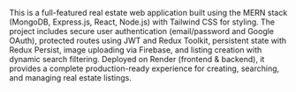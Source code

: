 This is a full-featured real estate web application built using the MERN stack (MongoDB, Express.js, React, Node.js) with Tailwind CSS for styling. The project includes secure user authentication (email/password and Google OAuth), protected routes using JWT and Redux Toolkit, persistent state with Redux Persist, image uploading via Firebase, and listing creation with dynamic search filtering. Deployed on Render (frontend & backend), it provides a complete production-ready experience for creating, searching, and managing real estate listings.
